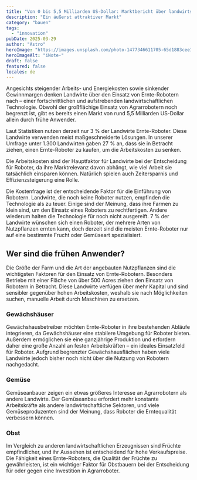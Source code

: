 ```yaml
---
title: "Von 0 bis 5,5 Milliarden US-Dollar: Marktbericht über landwirtschaftliche"
description: "Ein äußerst attraktiver Markt"
category: "bauen"
tags:
  - "innovation"
pubDate: 2025-03-29
author: "Astro"
heroImage: "https://images.unsplash.com/photo-1477346611705-65d1883cee1e"
heroImageAlt: "iNote-"
draft: false
featured: false
locales: de
---
```


Angesichts steigender Arbeits- und Energiekosten sowie sinkender Gewinnmargen denken Landwirte über den Einsatz von Ernte-Robotern nach – einer fortschrittlichen und aufstrebenden landwirtschaftlichen Technologie. Obwohl der großflächige Einsatz von Agrarrobotern noch begrenzt ist, gibt es bereits einen Markt von rund 5,5 Milliarden US-Dollar allein durch frühe Anwender.

Laut Statistiken nutzen derzeit nur 3 % der Landwirte Ernte-Roboter. Diese Landwirte verwenden meist maßgeschneiderte Lösungen. In unserer Umfrage unter 1.300 Landwirten gaben 27 % an, dass sie in Betracht ziehen, einen Ernte-Roboter zu kaufen, um die Arbeitskosten zu senken.

Die Arbeitskosten sind der Hauptfaktor für Landwirte bei der Entscheidung für Roboter, da ihre Marktrelevanz davon abhängt, wie viel Arbeit sie tatsächlich einsparen können. Natürlich spielen auch Zeitersparnis und Effizienzsteigerung eine Rolle.

Die Kostenfrage ist der entscheidende Faktor für die Einführung von Robotern. Landwirte, die noch keine Roboter nutzen, empfinden die Technologie als zu teuer. Einige sind der Meinung, dass ihre Farmen zu klein sind, um den Einsatz eines Roboters zu rechtfertigen. Andere wiederum halten die Technologie für noch nicht ausgereift. 7 % der Landwirte wünschen sich einen Roboter, der mehrere Arten von Nutzpflanzen ernten kann, doch derzeit sind die meisten Ernte-Roboter nur auf eine bestimmte Frucht oder Gemüseart spezialisiert.

## **Wer sind die frühen Anwender?**

Die Größe der Farm und die Art der angebauten Nutzpflanzen sind die wichtigsten Faktoren für den Einsatz von Ernte-Robotern. Besonders Betriebe mit einer Fläche von über 500 Acres ziehen den Einsatz von Robotern in Betracht. Diese Landwirte verfügen über mehr Kapital und sind sensibler gegenüber hohen Arbeitskosten, weshalb sie nach Möglichkeiten suchen, manuelle Arbeit durch Maschinen zu ersetzen.

### **Gewächshäuser**

Gewächshausbetreiber möchten Ernte-Roboter in ihre bestehenden Abläufe integrieren, da Gewächshäuser eine stabilere Umgebung für Roboter bieten. Außerdem ermöglichen sie eine ganzjährige Produktion und erfordern daher eine große Anzahl an festen Arbeitskräften – ein ideales Einsatzfeld für Roboter. Aufgrund begrenzter Gewächshausflächen haben viele Landwirte jedoch bisher noch nicht über die Nutzung von Robotern nachgedacht.

### **Gemüse**

Gemüseanbauer zeigen ein etwas größeres Interesse an Agrarrobotern als andere Landwirte. Der Gemüseanbau erfordert mehr konstante Arbeitskräfte als andere landwirtschaftliche Sektoren, und viele Gemüseproduzenten sind der Meinung, dass Roboter die Erntequalität verbessern können.

### **Obst**

Im Vergleich zu anderen landwirtschaftlichen Erzeugnissen sind Früchte empfindlicher, und ihr Aussehen ist entscheidend für hohe Verkaufspreise. Die Fähigkeit eines Ernte-Roboters, die Qualität der Früchte zu gewährleisten, ist ein wichtiger Faktor für Obstbauern bei der Entscheidung für oder gegen eine Investition in Agrarroboter.
